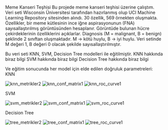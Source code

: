 Meme Kanseri Teşhisi
Bu projede meme kanseri teşhisi üzerine çalıştım. Veri seti Wisconsin Üniversitesi tarafından hazırlanmış olup UCI Machine Learning Repository sitesinden alındı. 30 özellik, 569 örnekten
oluşmakta. Özellikler, bir meme kütlesinin ince iğne aspirasyonunun (FNA) sayısallaştırılmış görüntüsünden hesaplanır. Görüntüde bulunan hücre çekirdeklerinin özelliklerini açıklarlar.
Diagnosis (M = malignant, B = benign) şeklinde 2 sınıftan oluşmaktadır. M -> kötü huylu, B -> iyi huylu. Veri setinde M değeri 1, B değeri 0 olacak şekilde sayısallaştırılmıştır.

Bu veri seti KNN, SVM, Decision Tree modelleri ile eğitilmiştir. 
KNN hakkında biraz bilgi
SVM hakkında biraz bilgi
Decision Tree hakkında biraz bilgi

Ve eğitim sonucunda her model için elde edilen doğruluk parametreleri:
KNN

![knn_metrikler2](https://github.com/user-attachments/assets/5679d052-9aa6-475e-90d3-3af2ff42e86a)     ![knn_conf_matrix1](https://github.com/user-attachments/assets/d57d3eb5-303b-4f58-9c4a-d91b4c360840)     ![knn_roc_curve1](https://github.com/user-attachments/assets/29baccbd-16aa-4e9a-86ea-12ea8e75befb)

SVM

![svm_metrikler2](https://github.com/user-attachments/assets/6a996e40-03ea-4b67-86d6-e7e9ba5dbd0a)     ![svm_conf_matrix1](https://github.com/user-attachments/assets/83c76657-177a-4c98-8244-078488f0508b)     ![svm_roc_curve1](https://github.com/user-attachments/assets/d627776d-d48c-499d-b01c-bada7bf454a7)

Decision Tree

![tree_metrikler2](https://github.com/user-attachments/assets/592a81d9-a4be-4eba-83f4-53b0506342f5)     ![tree_conf_matrix1](https://github.com/user-attachments/assets/50b81e56-af26-48a3-be44-6ecb5fef1988)     ![tree_roc_curve1](https://github.com/user-attachments/assets/dc668043-1f7d-4c64-bf95-d18b762c9fea)










